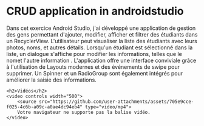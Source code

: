 <!DOCTYPE html>
<html lang="fr">
<head>
    <meta charset="UTF-8">
    <meta name="viewport" content="width=device-width, initial-scale=1.0">
    <title>Exercice Android Studio</title>
</head>
<body>
    <h1>CRUD application in androidstudio</h1>
    <p>
        Dans cet exercice Android Studio, j'ai développé une application de gestion des gens permettant d'ajouter, modifier, afficher et filtrer des étudiants dans un RecyclerView. L'utilisateur peut visualiser la liste des étudiants avec leurs photos, noms, et autres détails. Lorsqu'un étudiant est sélectionné dans la liste, un dialogue s'affiche pour modifier les informations, telles que le nomet l'autre information . L'application offre une interface conviviale grâce à l'utilisation de Layouts modernes et des événements de swipe pour supprimer. Un Spinner et un RadioGroup sont également intégrés pour améliorer la saisie des informations.
    </p>

    <h2>Vidéos</h2>
    <video controls width="500">
        <source src="https://github.com/user-attachments/assets/705e9cce-f025-4c6b-a09c-a0ae4dc94eb4" type="video/mp4">
        Votre navigateur ne supporte pas la balise vidéo.
    </video>
</body>
</html>


